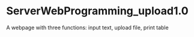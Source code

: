 # ServerWebProgramming_upload1.0
A webpage with three functions: input text, upload file, print table